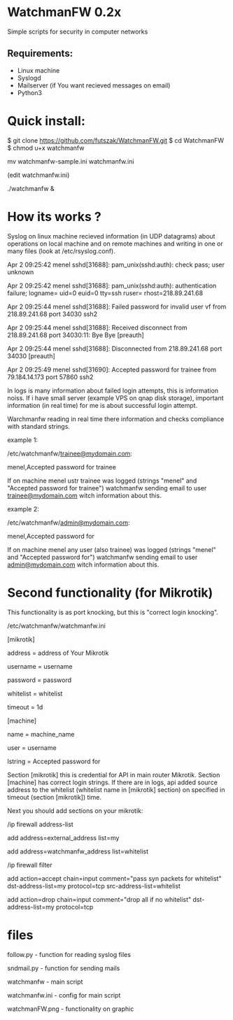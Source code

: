# WatchmanFW 0.2x
Simple scripts for security in computer networks
## Requirements:
- Linux machine
- Syslogd
- Mailserver (if You want recieved messages on email)
- Python3

# Quick install:


$ git clone https://github.com/futszak/WatchmanFW.git
$ cd WatchmanFW
$ chmod u+x watchmanfw

mv watchmanfw-sample.ini watchmanfw.ini

(edit watchmanfw.ini)

./watchmanfw &

# How its works ?

Syslog on linux machine recieved information (in UDP datagrams) about operations on local machine and on remote machines and writing in one or many files (look at /etc/rsyslog.conf).


Apr  2 09:25:42 menel sshd[31688]: pam_unix(sshd:auth): check pass; user unknown

Apr  2 09:25:42 menel sshd[31688]: pam_unix(sshd:auth): authentication failure; logname= uid=0 euid=0 tty=ssh ruser= rhost=218.89.241.68

Apr  2 09:25:44 menel sshd[31688]: Failed password for invalid user vf from 218.89.241.68 port 34030 ssh2

Apr  2 09:25:44 menel sshd[31688]: Received disconnect from 218.89.241.68 port 34030:11: Bye Bye [preauth]

Apr  2 09:25:44 menel sshd[31688]: Disconnected from 218.89.241.68 port 34030 [preauth]

Apr  2 09:25:49 menel sshd[31690]: Accepted password for trainee from 79.184.14.173 port 57860 ssh2


In logs is many information about failed login attempts, this is information noiss. If i have small server (example VPS on qnap disk storage), important information (in real time) for me is about successful login attempt.

Warchmanfw reading in real time there information and checks compliance with standard strings.


example 1:

/etc/watchmanfw/trainee@mydomain.com:

menel,Accepted password for trainee


If on machine menel ustr trainee was logged (strings "menel" and "Accepted password for trainee") watchmanfw sending email to user trainee@mydomain.com witch information about this.


example 2:

/etc/watchmanfw/admin@mydomain.com:

menel,Accepted password for


If on machine menel any user (also trainee) was logged (strings "menel" and "Accepted password for") watchmanfw sending email to user admin@mydomain.com witch information about this.


# Second functionality (for Mikrotik)

This functionality is as port knocking, but this is "correct login knocking".

/etc/watchmanfw/watchmanfw.ini


[mikrotik]

address = address of Your Mikrotik

username = username

password = password

whitelist = whitelist

timeout = 1d


[machine]

name = machine_name

user = username

lstring = Accepted password for


Section [mikrotik] this is credential for API in main router Mikrotik. Section [machine] has correct login strings. If there are in logs, api added source address to the whitelist (whitelist name in [mikrotik] section) on specified in timeout (section [mikrotik]) time.


Next you should add sections on your mikrotik:

/ip firewall address-list

add address=external_address list=my

add address=watchmanfw_address list=whitelist

/ip firewall filter

add action=accept chain=input comment="pass syn packets for whitelist" dst-address-list=my protocol=tcp src-address-list=whitelist

add action=drop chain=input comment="drop all if no whitelist" dst-address-list=my protocol=tcp

# files

follow.py - function for reading syslog files

sndmail.py - function for sending mails

watchmanfw - main script

watchmanfw.ini - config for main script

watchmanFW.png - functionality on graphic
